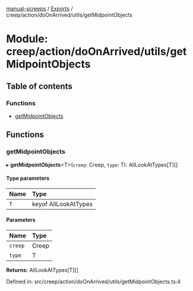 [manual-screeps](../README.md) / [Exports](../modules.md) / creep/action/doOnArrived/utils/getMidpointObjects

# Module: creep/action/doOnArrived/utils/getMidpointObjects

## Table of contents

### Functions

- [getMidpointObjects](creep_action_doonarrived_utils_getmidpointobjects.md#getmidpointobjects)

## Functions

### getMidpointObjects

▸ **getMidpointObjects**<T\>(`creep`: Creep, `type`: T): AllLookAtTypes[T][]

#### Type parameters

| Name | Type |
| :------ | :------ |
| `T` | keyof AllLookAtTypes |

#### Parameters

| Name | Type |
| :------ | :------ |
| `creep` | Creep |
| `type` | T |

**Returns:** AllLookAtTypes[T][]

Defined in: src/creep/action/doOnArrived/utils/getMidpointObjects.ts:4
